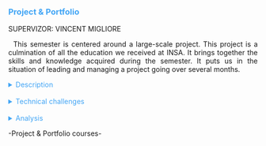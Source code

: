 <h3 style="color: #42a5f5">Project & Portfolio</h3>

SUPERVIZOR: VINCENT MIGLIORE

<p style="text-indent: 2%; text-align: justify;">
    This semester is centered around a large-scale project. This project is a culmination of all the education we received at INSA. It brings together the skills and knowledge acquired during the semester. It puts us in the situation of leading and managing a project going over several months.
</p>

<details>
    <summary style="color: #42a5f5">Description</summary>
    <p style="text-indent: 2%; margin-left: 2%; text-align: justify;">
        This module gathers three classes. This is an important module because it includes the biggest project of the semester. We improved our English with this project since every deliverable must be in English. Moreover, the portfolio is the completion of the semester since it regroups every skills and knowledge we acquired during the semester.
    </p>
    <table style="border-collapse: collapse; border: 1px #42a5f5 solid; text-align: center; margin-left: 2%;">
    <tr style="border: 1px #42a5f5 solid; background-color: #42a5f5; color: #282c34; font-weight: bold;text-align: center; padding: 10px;">
       <th style="border: 1px #42a5f5 solid;">Class name</th>
       <th style="border: 1px #42a5f5 solid;">Context & Mission</th>
    </tr>
    <tr>
       <td style="border: 1px #42a5f5 solid; font-weight: bold;">Innovative project</td>
       <td style="border: 1px #42a5f5 solid;">Student of Industrial project, linked to a key problematic in IoT or embedded systems of today. Project managed by a team of six students of different backgrounds, with a final product presentation and demonstration at the end of the semester.</td>
    </tr>
    <tr>
       <td style="border: 1px #42a5f5 solid; font-weight: bold;">English</td>
       <td style="border: 1px #42a5f5 solid;">Linked with the innovative project, the english class requires some deliverables in addition to helping with the different project presentations throughout the year. Creation of a website and a video for our project.</td>
    </tr>
    <tr>
       <td style="border: 1px #42a5f5 solid; font-weight: bold;">Portfolio</td>
       <td style="border: 1px #42a5f5 solid;">Creation of a document summarizing the experiences of 5ISS, with a descriptive part going over the most important experimentations of the year, a technical part focusing on the technical challenges of each class, and an analytic part discussing the skills acquired and the subjective perception of the quality of the formation.</td>
    </tr>
    </table>
    <br>
    <details style="text-indent: 10%;">
        <summary style="color: #42a5f5">RTK, you are not lost!</summary>
        <p style="text-indent: 10%; margin-left: 10%; text-align: justify;">
            Everyone is used to standard GPS geopositioning in their car, in their phone or in their computer. Standard GPS receivers have an accuracy between 2 to 10 meters, and only in outdoor conditions. As a group of 5 students, we teamed up to answer a problem raised by our tutor, professor Guillaume Auriol: to geolocate meteorological balloons in association with a Paul Sabatier team led by Professor Hassan Sabbah. As you can guess, the standard GPS is not accurate enough to precisely locate the balloon. So, our tutor was interested in a Real-Time Kinetics (RTK) solution since its accuracy is far more precise. The launch of the ArduSimple starter kit LR offered a relatively low-cost RTK module. Therefore, the aim of our project is to assess this solution to see if it is compatible with the needs of the project. As you can in the picture below, we were in possession of an ArduSimple starter kit LR composed of:
        </p>
        <ul style="text-align: justify;">
            <li>2 simpleRTK2B boards (Rover and Base Station)</li>
            <br>
            <li>2 Radio Modules LR (Long Range) with Xbee + 2 radio antennas</li>
            <br>
            <li>2 u-blox ANN-MB-00 Antenna for GNSS Dual Band with cable (IP67)</li>
            <br>
            <li>Base and Rover preconfiguration</li>
        </ul>
    </details>
</details>
<br>
<details>
    <summary style="color: #42a5f5">Technical challenges</summary>
     <br>
    <details style="text-indent: 2%;">
        <summary style="color: #42a5f5">Innovative project</summary>
        <p style="text-indent: 2%; margin-left: 2%; text-align: justify;">
            KIT
        </p>
        <p style="text-indent: 2%; margin-left: 2%; text-align: justify;">
            NO RTK
        </p>
    </details>
    <br>
    <details style="text-indent: 2%;">
        <summary style="color: #42a5f5">English</summary>
        <p style="text-indent: 2%; margin-left: 2%; text-align: justify;">
            The entire ISS program is provided in english, most of the classes being taught in english along with all presentations we had to make. It is an important part of the entire year, but it was mostly linked with the innovative project. To that end, the main challenge this year linked to english was the realization of a website to promote our product: Alison. I was in charge of developing the website, so it was a software challenge for me. I believe starting with the Alison website both last year and this year is what made me consider building my portfolio as a website as well.
        </p>
        <p style="text-indent: 2%; margin-left: 2%; text-align: justify;">
            Concerning the english of the website, the main difficulty was writing in a style that corresponds well to startups and young projects. The idea was not simply to write correct english, we also had to be enciting in our communication to generate interest around the project.
        </p>
        <p style="text-indent: 2%; margin-left: 2%; text-align: justify;">
            We also had a lot of work for the different presentations of the project we made throughout the year. While we have practised our presentation skills for five years, there are still many ways that we can improve, especially in english. After presenting the final product at the end of the semester, I really felt like I had made progress on my presentation skills in english, having a better energy and fluidity in my speech.
        </p>
    </details>
    <br>
    <details style="text-indent: 2%;">
        <summary style="color: #42a5f5">Portfolio</summary>
        <p style="text-indent: 2%; margin-left: 2%; text-align: justify;">
            Similarly to the website I had to develop for our Innovative project, the main technical challenge of this portoflio is the form I decided to give it. The main challenge of course is writing the content of the portfolio, but this will be the focus of the analytical part. I chose to build a website to have a really flexible portfolio, where one could navigate clearly and easily between all the pieces that are put together. There is a lot of content in this portfolio and I did not want to stull 80% of the content in an appendix part at the end where no one would read it. I wanted everything to be readily available, and I am confident that I succeeded with this objective.
        </p>
        <p style="text-indent: 2%; margin-left: 2%; text-align: justify;">
           The website was realized using bootstrap 4 and a bootstrap 4 theme called Paper Kit 2. While the use of a theme certainly helped with the initial design of the website, I truly believe that the changes I made to it and the decisions I made in the layout and choice of content to include really improved my web design skills. It is a domain that is not really taught at INSA (understandably so because it is not always an engineer's job) but I personally really enjoy it, so I really appreciated the opportunity to improve thanks to the portfolio.
        </p>
    </details>
</details>
<br>
<details>
    <summary style="color: #42a5f5">Analysis</summary>
    <br>
    <details style="text-indent: 2%;">
        <summary style="color: #42a5f5">Self-evaluation with the skills matrix</summary>
        <p style="text-indent: 2%; margin-left: 2%; text-align: justify;">
            None of the skills present in this module are technical skills. Even though being an engineer in compmuter science is a mainly technical jobs, I feel like the skills I acquired in this module are some of the most important of the year.
        </p>
        <p style="text-indent: 2%; margin-left: 2%; text-align: justify;">
            I really invested myself into the Innovative Project, because it is a project that I was personally involved in from last year and I really like working on it. This year, I had more of a manager role, dealing with coordinating the different skillsets and tasks at hand. I feel that I really improved on my presentation and communication skills, and that my enthusiasm for this project was received by others. We were able to go from a technological proof of concept of sound recognition with NMF, to a fully packaged product with a real client experience that worked great as a demonstration. The project is still open and we may have a partnership with Toulouse city-hall to continue it moving forward. In the end, the innovative project is probably what I am the most proud of for this year.
        </p>
        <p style="text-indent: 2%; margin-left: 2%; text-align: justify;">
            Speaking of things I am really proud of, the portfolio is probably close second behind the project. I have been frustrated this year because I felt that we had too little time to really invest in the different deliverables we had to produce, so I knew I wanted to spend time on the portfolio to make it as good as I could. I started really late, having only a rough draft at the end of December. However, I knew since the end of November that I wanted to invest all my time during the christmas break in it. I made sure that I ended all my other assignments to have only the portfolio to work on.
        </p>
        <p style="text-indent: 2%; margin-left: 2%; text-align: justify;">
            I tried to work on the form to have something as easy and pleasant to read as possible, but also on the actual content that remains the most important part of the exercise. I made the choice to only present experiences made during the 5ISS program, not including my 4th year internship (even though the poster is viewable in the generalities section) or skills coming from out of INSA, like the ones acquired during my time in the Enfoiros for example.
            To me, this was a really dense formation and I have learned way enough things to fill this portfolio with.
        </p>
        <br>
        <table style="border-collapse: collapse; border: 1px #42a5f5 solid; text-align: center; margin-left: 2%;">
    <tr style="border: 1px #42a5f5 solid; background-color: #42a5f5; color: #282c34; font-weight: bold;text-align: center; padding: 10px;">
       <th style="border: 1px #42a5f5 solid;">Skill</th>
       <th style="border: 1px #42a5f5 solid;">Required level</th>
       <th style="border: 1px #42a5f5 solid;">Self-evaluation</th>
       <th style="border: 1px #42a5f5 solid;">Learning mode</th>
    </tr>
    <tr>
       <td style="border: 1px #42a5f5 solid; background-color: #abb2bf; color: #282c34" colspan="4">Innovative Project</td>
    </tr>
    <tr>
       <td style="border: 1px #42a5f5 solid;">Analyse a real-life problem</td>
       <td style="border: 1px #42a5f5 solid;">4</td>
       <td style="border: 1px #42a5f5 solid;">4</td>
       <td style="border: 1px #42a5f5 solid;">IT</td>
    </tr>
    <tr>
       <td style="border: 1px #42a5f5 solid;">Suggest a technological solution to a problem</td>
       <td style="border: 1px #42a5f5 solid;">4</td>
       <td style="border: 1px #42a5f5 solid;">4</td>
       <td style="border: 1px #42a5f5 solid;">IT</td>
    </tr>
    <tr>
       <td style="border: 1px #42a5f5 solid;">Implement a prototype to solve the problem</td>
       <td style="border: 1px #42a5f5 solid;">4</td>
       <td style="border: 1px #42a5f5 solid;">4</td>
       <td style="border: 1px #42a5f5 solid;">IT + PE</td>
    </tr>
    <tr>
       <td style="border: 1px #42a5f5 solid;">Present and debate (in English) the technical choice made</td>
       <td style="border: 1px #42a5f5 solid;">4</td>
       <td style="border: 1px #42a5f5 solid;">4</td>
       <td style="border: 1px #42a5f5 solid;">IT + ST</td>
    </tr>
    <tr>
       <td style="border: 1px #42a5f5 solid;">Produce a report (in English) for the developed project</td>
       <td style="border: 1px #42a5f5 solid;">4</td>
       <td style="border: 1px #42a5f5 solid;">4</td>
       <td style="border: 1px #42a5f5 solid;">IT + ST</td>
    </tr>
    <tr style="border: 1px #42a5f5 solid; background-color: #42a5f5;">
        <td colspan="4"></td>
    </tr>
    <tr>
       <td style="border: 1px #42a5f5 solid; background-color: #abb2bf; color: #282c34" colspan="4">Self Evaluation with Portfolio</td>
    </tr>
    <tr>
       <td style="border: 1px #42a5f5 solid;">Reflect upon my training process and methods</td>
       <td style="border: 1px #42a5f5 solid;">4</td>
       <td style="border: 1px #42a5f5 solid;">4</td>
       <td style="border: 1px #42a5f5 solid;">IT + PE</td>
    </tr>
    <tr>
       <td style="border: 1px #42a5f5 solid;">Be able to put forward my training experiences, whether they be explicit or implicit</td>
       <td style="border: 1px #42a5f5 solid;">4</td>
       <td style="border: 1px #42a5f5 solid;">4</td>
       <td style="border: 1px #42a5f5 solid;">IT</td>
    </tr>
    <tr>
       <td style="border: 1px #42a5f5 solid;">Be self-sufficient and responsible towards my education</td>
       <td style="border: 1px #42a5f5 solid;">4</td>
       <td style="border: 1px #42a5f5 solid;">4</td>
       <td style="border: 1px #42a5f5 solid;">IT + ST</td>
    </tr>
    </table>
    </details>
    <br>
    <details style="text-indent: 2%;">
        <summary style="color: #42a5f5">General review and feedback on the course</summary>
        <p style="text-indent: 2%; margin-left: 2%; text-align: justify;">
            For this module, I decided not to make a specific module review but rather try to think about the year in general. The Innovative project really encapsulates the biggest part of the year for me, and it was not really relevent to talk about it without the rest.
        </p>
        <p style="text-indent: 2%; margin-left: 2%; text-align: justify;">
            I am writing this conclusion after participating in the general review of ISS between students and the teachers. I don't think that I truly understood the philosophy of ISS until that point. What it aims to be is a series of modules, with mainly lectures and laboratories, designed to help us and give us skills in our Innovative project. The way I experienced it, it was more many courses and modules with their own projects and deliverables, and then a big project that had no real connection to them. This is probably due to the fact that our project comes from our initiative, so the scientific content in it does not directly relate to what we see in 5ISS.
        </p>
        <p style="text-indent: 2%; margin-left: 2%; text-align: justify;">
           However, this does not mean that I was not satisfied with the teaching of the year. There were some really good and interesting modules, expecially Smart Devices. To me, it really encapsulates the spirit of ISS as I see it. All the classes in the module flow well together, there are dedicated requirements for every background, and you build a real tangible thing in the end that you can be proud of.
        </p>
        <p style="text-indent: 2%; margin-left: 2%; text-align: justify;">
            The bet of proposing such an innovative teaching for every module is of course really hard to put in place, however I wish that more modules would reach the same level of flexibility as this one, and I believe that each year will improve the quality of the formation.
        </p>
        <p style="text-indent: 2%; margin-left: 2%; text-align: justify;">
            Coming from a background in computer science, I was a little bit scared when I decided to join ISS. I was afraid that I would not be able to follow certain classes, notably in networking or physics. However, I feel like the focus was not on reaching expert levels in technical skills from other domains, but rather know how to make these domains work together in projects, and integrate everything. I think the most important skill that I learned this year was how to manage and work on a project involving problematics that don't have anything to do with each other on a technical level, but are all as important and depend on each other. It may be due to our project, who add a much bigger focus on product design and communication compared to the rest, but I really understand the Innovative part in the name of the cursus.
        </P>
        <p style="text-indent: 2%; margin-left: 2%; text-align: justify;">
            The human sciences classes, and especially the Innovation and Psychology classes were some of my favorites of the year, allowing us to explore domains that were completely out of the technical, software oriented flavor of the rest of the year. One of the gripe I could raise is that most of the modules (except Smart Devices) were really tailored towards computer science students, so while it was pretty easy to follow them, I did not have the chance to improve my technical skills in most of them.
        </p>
        <p style="text-indent: 2%; margin-left: 2%; text-align: justify;">
            However, I feel like with how dense the year is in terms of deliverables and deadlines, feeling competent and able to solve most of the technical problems that I faced quickly was a real asset in helping me stay organized and on top of things.
        </p>
        <p style="text-indent: 2%; margin-left: 2%; text-align: justify;">
            I steel feel like I had to rush some assignments, notably in the Communication module taking place at the end of the year. It saddens me because it is one of the domains where I am the least at ease in, but unfortunately between all the other projects I did not fin time to invest myself in it as much as I would hacve wanted.
        </p>
        <p style="text-indent: 2%; margin-left: 2%; text-align: justify;">
            In the end, I feel like if I had to choose which orientation to take f or my fifth year today, I would still decide to go with ISS with almost no hesitation. There were some clear issues with deliverables and timetables, but those are all minors compared to what the formation offered me. Having no exams and working on so many different topics and projects was really intense, but also really satisfying in the end. The end of the year was a real rush, especially for our Innovative project, but I am really happy with how it all came out in the end.
        </p>
        <br>
    </details>
</details>

<p>-Project & Portfolio courses-</p>